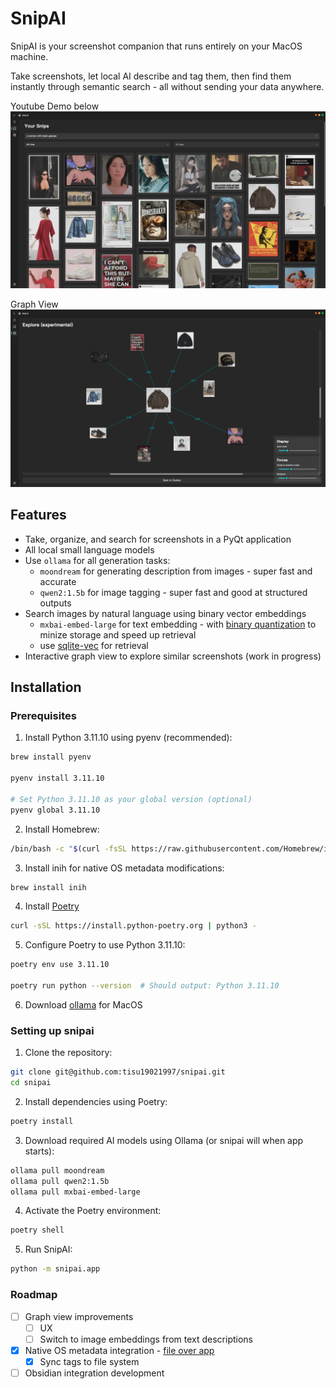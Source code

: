 # SnipAI

SnipAI is your screenshot companion that runs entirely on your MacOS machine.

Take screenshots, let local AI describe and tag them, then find them instantly through semantic search - all without sending your data anywhere.

Youtube Demo below
[![Demo Video](/assets/screenshot.png)](https://www.youtube.com/watch?v=ftmSr9TE6wA)

Graph View
![Graph View](/assets/screenshot-graph.png)

## Features

- Take, organize, and search for screenshots in a PyQt application
- All local small language models
- Use `ollama` for all generation tasks:
  - `moondream` for generating description from images - super fast and accurate
  - `qwen2:1.5b` for image tagging - super fast and good at structured outputs
- Search images by natural language using binary vector embeddings
  - `mxbai-embed-large` for text embedding - with [binary quantization](https://www.mixedbread.ai/blog/binary-mrl) to minize storage and speed up retrieval
  - use [sqlite-vec](https://github.com/asg017/sqlite-vec) for retrieval
- Interactive graph view to explore similar screenshots (work in progress)

## Installation

### Prerequisites

1. Install Python 3.11.10 using pyenv (recommended):

```bash
brew install pyenv

pyenv install 3.11.10

# Set Python 3.11.10 as your global version (optional)
pyenv global 3.11.10
```

2. Install Homebrew:

```bash
/bin/bash -c "$(curl -fsSL https://raw.githubusercontent.com/Homebrew/install/HEAD/install.sh)"
```

3. Install inih for native OS metadata modifications:

```bash
brew install inih
```

4. Install [Poetry](https://python-poetry.org/docs/)

```bash
curl -sSL https://install.python-poetry.org | python3 -
```

5. Configure Poetry to use Python 3.11.10:

```bash
poetry env use 3.11.10

poetry run python --version  # Should output: Python 3.11.10
```

6. Download [ollama](https://ollama.com/download) for MacOS

### Setting up snipai

1. Clone the repository:

```bash
git clone git@github.com:tisu19021997/snipai.git
cd snipai
```

2. Install dependencies using Poetry:

```bash
poetry install
```

3. Download required AI models using Ollama (or snipai will when app starts):

```bash
ollama pull moondream
ollama pull qwen2:1.5b
ollama pull mxbai-embed-large
```

4. Activate the Poetry environment:

```bash
poetry shell
```

5. Run SnipAI:

```bash
python -m snipai.app
```

### Roadmap

- [ ] Graph view improvements
  - [ ] UX
  - [ ] Switch to image embeddings from text descriptions
- [x] Native OS metadata integration - [file over app](https://stephango.com/file-over-app)
  - [x] Sync tags to file system
- [ ] Obsidian integration development
